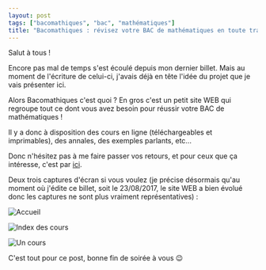 ```yaml
---
layout: post
tags: ["bacomathiques", "bac", "mathématiques"]
title: "Bacomathiques : révisez votre BAC de mathématiques en toute tranquilité !"
---
```


Salut à tous !

Encore pas mal de temps s'est écoulé depuis mon dernier billet. Mais au moment de l'écriture de celui-ci, j'avais déjà en tête l'idée du projet que je vais présenter ici.

Alors Bacomathiques c'est quoi ? En gros c'est un petit site WEB qui regroupe tout ce dont vous avez besoin pour réussir votre BAC de mathématiques !

Il y a donc à disposition des cours en ligne (téléchargeables et imprimables), des annales, des exemples parlants, etc...

Donc n'hésitez pas à me faire passer vos retours, et pour ceux que ça intéresse, c'est par [ici](https://bacomathiqu.es).

Deux trois captures d'écran si vous voulez (je précise désormais qu'au moment où j'édite ce billet, soit le 23/08/2017, le site WEB a bien évolué donc les captures ne sont plus vraiment représentatives) :

![Accueil](https://i.imgur.com/X2W92rD.png)

![Index des cours](https://i.imgur.com/J2uxVJ9.png)

![Un cours](https://i.imgur.com/spm0mZN.png)

C'est tout pour ce post, bonne fin de soirée à vous :wink: